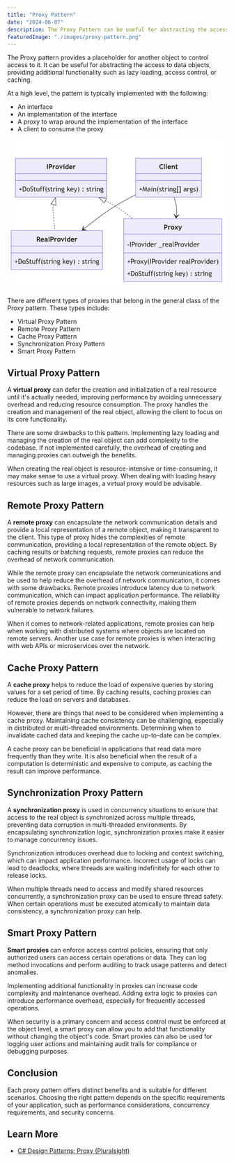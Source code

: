 ```yaml
---
title: "Proxy Pattern"
date: "2024-06-07"
description: The Proxy Pattern can be useful for abstracting the access to data objects, providing additional functionality such as lazy loading, access control, or caching.
featuredImage: "./images/proxy-pattern.png"
---
```


The Proxy pattern provides a placeholder for another object to control access to it. It can be useful for abstracting the access to data objects, providing additional functionality such as lazy loading, access control, or caching.

At a high level, the pattern is typically implemented with the following:

- An interface
- An implementation of the interface
- A proxy to wrap around the implementation of the interface
- A client to consume the proxy

![Diagram of the Proxy pattern with an IProvider interface, RealProvider class, Proxy class, and Client class.](./images/proxy-pattern-diagram.png)

There are different types of proxies that belong in the general class of the Proxy pattern.  These types include:

- Virtual Proxy Pattern
- Remote Proxy Pattern
- Cache Proxy Pattern
- Synchronization Proxy Pattern
- Smart Proxy Pattern

## Virtual Proxy Pattern

A **virtual proxy** can defer the creation and initialization of a real resource until it's actually needed, improving performance by avoiding unnecessary overhead and reducing resource consumption. The proxy handles the creation and management of the real object, allowing the client to focus on its core functionality.

There are some drawbacks to this pattern. Implementing lazy loading and managing the creation of the real object can add complexity to the codebase. If not implemented carefully, the overhead of creating and managing proxies can outweigh the benefits.

When creating the real object is resource-intensive or time-consuming, it may make sense to use a virtual proxy. When dealing with loading heavy resources such as large images, a virtual proxy would be advisable.

## Remote Proxy Pattern

A **remote proxy** can encapsulate the network communication details and provide a local representation of a remote object, making it transparent to the client. This type of proxy hides the complexities of remote communication, providing a local representation of the remote object. By caching results or batching requests, remote proxies can reduce the overhead of network communication.

While the remote proxy can encapsulate the network communications and be used to help reduce the overhead of network communication, it comes with some drawbacks. Remote proxies introduce latency due to network communication, which can impact application performance. The reliability of remote proxies depends on network connectivity, making them vulnerable to network failures.

When it comes to network-related applications, remote proxies can help when working with distributed systems where objects are located on remote servers. Another use case for remote proxies is when interacting with web APIs or microservices over the network.

## Cache Proxy Pattern

A **cache proxy** helps to reduce the load of expensive queries by storing values for a set period of time. By caching results, caching proxies can reduce the load on servers and databases.

However, there are things that need to be considered when implementing a cache proxy. Maintaining cache consistency can be challenging, especially in distributed or multi-threaded environments.
Determining when to invalidate cached data and keeping the cache up-to-date can be complex.

A cache proxy can be beneficial in applications that read data more frequently than they write. It is also beneficial when the result of a computation is deterministic and expensive to compute, as caching the result can improve performance.

## Synchronization Proxy Pattern

A **synchronization proxy** is used in concurrency situations to ensure that access to the real object is synchronized across multiple threads, preventing data corruption in multi-threaded environments. By encapsulating synchronization logic, synchronization proxies make it easier to manage concurrency issues.

Synchronization introduces overhead due to locking and context switching, which can impact application performance. Incorrect usage of locks can lead to deadlocks, where threads are waiting indefinitely for each other to release locks.

When multiple threads need to access and modify shared resources concurrently, a synchronization proxy can be used to ensure thread safety. When certain operations must be executed atomically to maintain data consistency, a synchronization proxy can help.

## Smart Proxy Pattern

**Smart proxies** can enforce access control policies, ensuring that only authorized users can access certain operations or data. They can log method invocations and perform auditing to track usage patterns and detect anomalies.

Implementing additional functionality in proxies can increase code complexity and maintenance overhead. Adding extra logic to proxies can introduce performance overhead, especially for frequently accessed operations.

When security is a primary concern and access control must be enforced at the object level, a smart proxy can allow you to add that functionality without changing the object's code. Smart proxies can also be used for logging user actions and maintaining audit trails for compliance or debugging purposes.

## Conclusion

Each proxy pattern offers distinct benefits and is suitable for different scenarios. Choosing the right pattern depends on the specific requirements of your application, such as performance considerations, concurrency requirements, and security concerns.

## Learn More

- [C# Design Patterns: Proxy (Pluralsight)](https://www.pluralsight.com/courses/c-sharp-design-patterns-proxy)